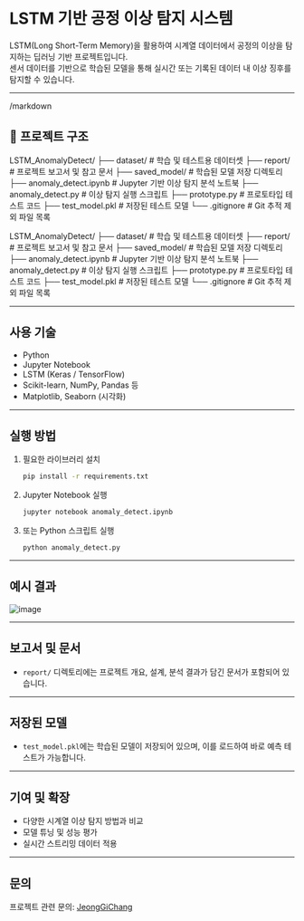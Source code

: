# LSTM 기반 공정 이상 탐지 시스템

LSTM(Long Short-Term Memory)을 활용하여 시계열 데이터에서 공정의 이상을 탐지하는 딥러닝 기반 프로젝트입니다.  
센서 데이터를 기반으로 학습된 모델을 통해 실시간 또는 기록된 데이터 내 이상 징후를 탐지할 수 있습니다.

---
/markdown

## 📁 프로젝트 구조

LSTM_AnomalyDetect/ ├── dataset/ # 학습 및 테스트용 데이터셋 ├── report/ # 프로젝트 보고서 및 참고 문서 ├── saved_model/ # 학습된 모델 저장 디렉토리 ├── anomaly_detect.ipynb # Jupyter 기반 이상 탐지 분석 노트북 ├── anomaly_detect.py # 이상 탐지 실행 스크립트 ├── prototype.py # 프로토타입 테스트 코드 ├── test_model.pkl # 저장된 테스트 모델 └── .gitignore # Git 추적 제외 파일 목록

LSTM_AnomalyDetect/
├── dataset/ # 학습 및 테스트용 데이터셋
├── report/ # 프로젝트 보고서 및 참고 문서
├── saved_model/ # 학습된 모델 저장 디렉토리
├── anomaly_detect.ipynb # Jupyter 기반 이상 탐지 분석 노트북
├── anomaly_detect.py # 이상 탐지 실행 스크립트
├── prototype.py # 프로토타입 테스트 코드
├── test_model.pkl # 저장된 테스트 모델
└── .gitignore # Git 추적 제외 파일 목록

---

## 사용 기술

- Python
- Jupyter Notebook
- LSTM (Keras / TensorFlow)
- Scikit-learn, NumPy, Pandas 등
- Matplotlib, Seaborn (시각화)

---

## 실행 방법

1. 필요한 라이브러리 설치
    ```bash
    pip install -r requirements.txt
    ```

2. Jupyter Notebook 실행
    ```bash
    jupyter notebook anomaly_detect.ipynb
    ```

3. 또는 Python 스크립트 실행
    ```bash
    python anomaly_detect.py
    ```


---

## 예시 결과

![image](https://github.com/user-attachments/assets/c94dcf1b-a8ff-4e3f-8f65-0478c41e623b)


---

## 보고서 및 문서

- `report/` 디렉토리에는 프로젝트 개요, 설계, 분석 결과가 담긴 문서가 포함되어 있습니다.

---

## 저장된 모델

- `test_model.pkl`에는 학습된 모델이 저장되어 있으며,
  이를 로드하여 바로 예측 테스트가 가능합니다.

---

## 기여 및 확장

- 다양한 시계열 이상 탐지 방법과 비교
- 모델 튜닝 및 성능 평가
- 실시간 스트리밍 데이터 적용

---

## 문의

프로젝트 관련 문의: [JeongGiChang](https://github.com/JeongGiChang)

